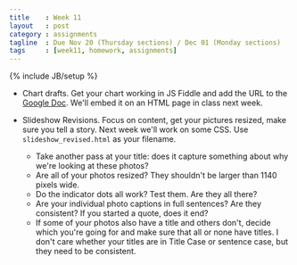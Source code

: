 ```yaml
---
title    : Week 11
layout   : post
category : assignments
tagline  : Due Nov 20 (Thursday sections) / Dec 01 (Monday sections)
tags     : [week11, homework, assignments]
---
```

{% include JB/setup %}

+ Chart drafts. Get your chart working in JS Fiddle and add the URL to the [Google Doc](https://docs.google.com/document/d/1WivcUXhWp-kmdU8iz8Du7alwP12VN2LSgygBz7s0PBs/edit#heading=h.chcx9p8eauut). We'll embed it on an HTML page in class next week. 

+ Slideshow Revisions. Focus on content, get your pictures resized, make sure you tell a story. Next week we'll work on some CSS. Use `slideshow_revised.html` as your filename.  
    + Take another pass at your title: does it capture something about why we're looking at these photos?
    + Are all of your photos resized? They shouldn't be larger than 1140
pixels wide.
    +  Do the indicator dots all work? Test them. Are they all there?
    +  Are your individual photo captions in full sentences? Are they consistent? If you started a quote, does it end?
    + If some of your photos also have a title and others don't, decide which you're going for and make sure that all or none have titles. I don't care whether your titles are in Title Case or sentence case, but they need to be consistent.
